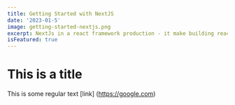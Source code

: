 ```yaml
---
title: Getting Started with NextJS
date: '2023-01-5'
image: getting-started-nextjs.png
excerpt: NextJs in a react framework production - it make building react app and sites a breeze and ships with SSR.
isFeatured: true
---
```


# This is a title

This is some regular text [link] (https://google.com)
